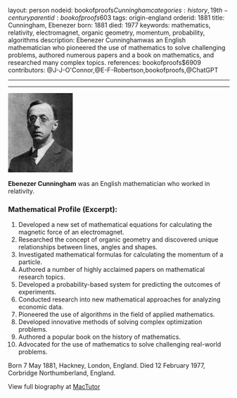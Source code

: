 layout: person
nodeid: bookofproofs$Cunningham
categories: history,19th-century
parentid: bookofproofs$603
tags: origin-england
orderid: 1881
title: Cunningham, Ebenezer
born: 1881
died: 1977
keywords: mathematics, relativity, electromagnet, organic geometry, momentum, probability, algorithms
description: Ebenezer Cunninghamwas an English mathematician who pioneered the use of mathematics to solve challenging problems, authored numerous papers and a book on mathematics, and researched many complex topics.
references: bookofproofs$6909
contributors: @J-J-O'Connor,@E-F-Robertson,bookofproofs,@ChatGPT

---



---

![Cunningham.jpg](https://github.com/bookofproofs/bookofproofs.github.io/blob/main/_sources/_assets/images/portraits/Cunningham.jpg?raw=true)

**Ebenezer Cunningham** was an English mathematician who worked in relativity.

### Mathematical Profile (Excerpt):
1. Developed a new set of mathematical equations for calculating the magnetic force of an electromagnet.
2. Researched the concept of organic geometry and discovered unique relationships between lines, angles and shapes.
3. Investigated mathematical formulas for calculating the momentum of a particle.
4. Authored a number of highly acclaimed papers on mathematical research topics.
5. Developed a probability-based system for predicting the outcomes of experiments.
6. Conducted research into new mathematical approaches for analyzing economic data.
7. Pioneered the use of algorithms in the field of applied mathematics.
8. Developed innovative methods of solving complex optimization problems.
9. Authored a popular book on the history of mathematics.
10. Advocated for the use of mathematics to solve challenging real-world problems.

Born 7 May 1881, Hackney, London, England. Died 12 February 1977, Corbridge Northumberland, England.

View full biography at [MacTutor](https://mathshistory.st-andrews.ac.uk/Biographies/Cunningham/)
